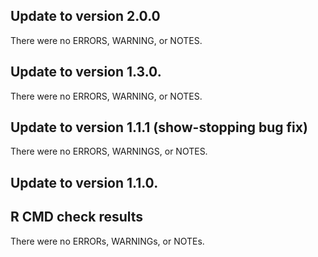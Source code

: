 
## Update to version 2.0.0
There were no ERRORS, WARNING, or NOTES.


## Update to version 1.3.0.
There were no ERRORS, WARNING, or NOTES.



## Update to version 1.1.1 (show-stopping bug fix)
There were no ERRORS, WARNINGS, or NOTES.



## Update to version 1.1.0.

## R CMD check results
There were no ERRORs, WARNINGs, or NOTEs.

